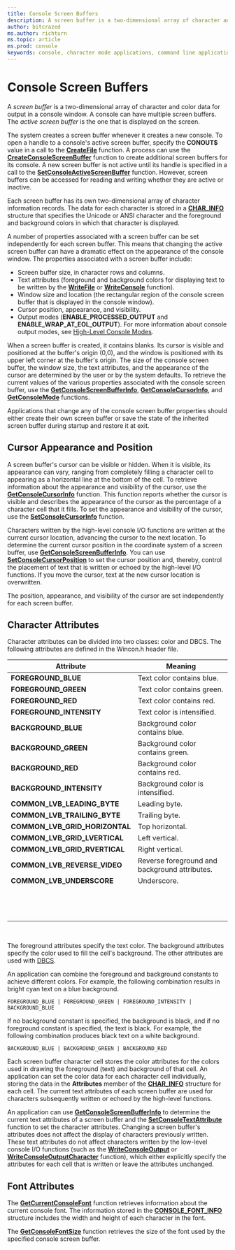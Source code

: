 ```yaml
---
title: Console Screen Buffers
description: A screen buffer is a two-dimensional array of character and color data for output in a console window. A console can have multiple screen buffers. The active screen buffer is the one that is displayed on the screen.
author: bitcrazed
ms.author: richturn
ms.topic: article
ms.prod: console
keywords: console, character mode applications, command line applications, terminal applications, console api
---
```


# Console Screen Buffers


A *screen buffer* is a two-dimensional array of character and color data for output in a console window. A console can have multiple screen buffers. The *active screen buffer* is the one that is displayed on the screen.

The system creates a screen buffer whenever it creates a new console. To open a handle to a console's active screen buffer, specify the **CONOUT$** value in a call to the [**CreateFile**](https://msdn.microsoft.com/library/windows/desktop/aa363858) function. A process can use the [**CreateConsoleScreenBuffer**](createconsolescreenbuffer.md) function to create additional screen buffers for its console. A new screen buffer is not active until its handle is specified in a call to the [**SetConsoleActiveScreenBuffer**](setconsoleactivescreenbuffer.md) function. However, screen buffers can be accessed for reading and writing whether they are active or inactive.

Each screen buffer has its own two-dimensional array of character information records. The data for each character is stored in a [**CHAR\_INFO**](char-info-str.md) structure that specifies the Unicode or ANSI character and the foreground and background colors in which that character is displayed.

A number of properties associated with a screen buffer can be set independently for each screen buffer. This means that changing the active screen buffer can have a dramatic effect on the appearance of the console window. The properties associated with a screen buffer include:

-   Screen buffer size, in character rows and columns.
-   Text attributes (foreground and background colors for displaying text to be written by the [**WriteFile**](https://msdn.microsoft.com/library/windows/desktop/aa365747) or [**WriteConsole**](writeconsole.md) function).
-   Window size and location (the rectangular region of the console screen buffer that is displayed in the console window).
-   Cursor position, appearance, and visibility.
-   Output modes (**ENABLE\_PROCESSED\_OUTPUT** and **ENABLE\_WRAP\_AT\_EOL\_OUTPUT**). For more information about console output modes, see [High-Level Console Modes](high-level-console-modes.md).

When a screen buffer is created, it contains blanks. Its cursor is visible and positioned at the buffer's origin (0,0), and the window is positioned with its upper left corner at the buffer's origin. The size of the console screen buffer, the window size, the text attributes, and the appearance of the cursor are determined by the user or by the system defaults. To retrieve the current values of the various properties associated with the console screen buffer, use the [**GetConsoleScreenBufferInfo**](getconsolescreenbufferinfo.md), [**GetConsoleCursorInfo**](getconsolecursorinfo.md), and [**GetConsoleMode**](getconsolemode.md) functions.

Applications that change any of the console screen buffer properties should either create their own screen buffer or save the state of the inherited screen buffer during startup and restore it at exit.

## <span id="_win32_cursor_appearance_and_position"></span><span id="_WIN32_CURSOR_APPEARANCE_AND_POSITION"></span>Cursor Appearance and Position


A screen buffer's cursor can be visible or hidden. When it is visible, its appearance can vary, ranging from completely filling a character cell to appearing as a horizontal line at the bottom of the cell. To retrieve information about the appearance and visibility of the cursor, use the [**GetConsoleCursorInfo**](getconsolecursorinfo.md) function. This function reports whether the cursor is visible and describes the appearance of the cursor as the percentage of a character cell that it fills. To set the appearance and visibility of the cursor, use the [**SetConsoleCursorInfo**](setconsolecursorinfo.md) function.

Characters written by the high-level console I/O functions are written at the current cursor location, advancing the cursor to the next location. To determine the current cursor position in the coordinate system of a screen buffer, use [**GetConsoleScreenBufferInfo**](getconsolescreenbufferinfo.md). You can use [**SetConsoleCursorPosition**](setconsolecursorposition.md) to set the cursor position and, thereby, control the placement of text that is written or echoed by the high-level I/O functions. If you move the cursor, text at the new cursor location is overwritten.

The position, appearance, and visibility of the cursor are set independently for each screen buffer.

## <span id="_win32_character_attributes"></span><span id="_WIN32_CHARACTER_ATTRIBUTES"></span>Character Attributes


Character attributes can be divided into two classes: color and DBCS. The following attributes are defined in the Wincon.h header file.

| Attribute                         | Meaning                                       |
|-----------------------------------|-----------------------------------------------|
| **FOREGROUND\_BLUE**              | Text color contains blue.                     |
| **FOREGROUND\_GREEN**             | Text color contains green.                    |
| **FOREGROUND\_RED**               | Text color contains red.                      |
| **FOREGROUND\_INTENSITY**         | Text color is intensified.                    |
| **BACKGROUND\_BLUE**              | Background color contains blue.               |
| **BACKGROUND\_GREEN**             | Background color contains green.              |
| **BACKGROUND\_RED**               | Background color contains red.                |
| **BACKGROUND\_INTENSITY**         | Background color is intensified.              |
| **COMMON\_LVB\_LEADING\_BYTE**    | Leading byte.                                 |
| **COMMON\_LVB\_TRAILING\_BYTE**   | Trailing byte.                                |
| **COMMON\_LVB\_GRID\_HORIZONTAL** | Top horizontal.                               |
| **COMMON\_LVB\_GRID\_LVERTICAL**  | Left vertical.                                |
| **COMMON\_LVB\_GRID\_RVERTICAL**  | Right vertical.                               |
| **COMMON\_LVB\_REVERSE\_VIDEO**   | Reverse foreground and background attributes. |
| **COMMON\_LVB\_UNDERSCORE**       | Underscore.                                   |
||
||
||
||
||
||
||
||
||
||
||
||
||

 

The foreground attributes specify the text color. The background attributes specify the color used to fill the cell's background. The other attributes are used with [DBCS](https://msdn.microsoft.com/library/windows/desktop/dd317794).

An application can combine the foreground and background constants to achieve different colors. For example, the following combination results in bright cyan text on a blue background.

`FOREGROUND_BLUE | FOREGROUND_GREEN | FOREGROUND_INTENSITY | BACKGROUND_BLUE`

If no background constant is specified, the background is black, and if no foreground constant is specified, the text is black. For example, the following combination produces black text on a white background.

`BACKGROUND_BLUE | BACKGROUND_GREEN | BACKGROUND_RED`

Each screen buffer character cell stores the color attributes for the colors used in drawing the foreground (text) and background of that cell. An application can set the color data for each character cell individually, storing the data in the **Attributes** member of the [**CHAR\_INFO**](char-info-str.md) structure for each cell. The current text attributes of each screen buffer are used for characters subsequently written or echoed by the high-level functions.

An application can use [**GetConsoleScreenBufferInfo**](getconsolescreenbufferinfo.md) to determine the current text attributes of a screen buffer and the [**SetConsoleTextAttribute**](setconsoletextattribute.md) function to set the character attributes. Changing a screen buffer's attributes does not affect the display of characters previously written. These text attributes do not affect characters written by the low-level console I/O functions (such as the [**WriteConsoleOutput**](writeconsoleoutput.md) or [**WriteConsoleOutputCharacter**](writeconsoleoutputcharacter.md) function), which either explicitly specify the attributes for each cell that is written or leave the attributes unchanged.

## <span id="_win32_font_attributes"></span><span id="_WIN32_FONT_ATTRIBUTES"></span>Font Attributes


The [**GetCurrentConsoleFont**](getcurrentconsolefont.md) function retrieves information about the current console font. The information stored in the [**CONSOLE\_FONT\_INFO**](console-font-info-str.md) structure includes the width and height of each character in the font.

The [**GetConsoleFontSize**](getconsolefontsize.md) function retrieves the size of the font used by the specified console screen buffer.

 

 




